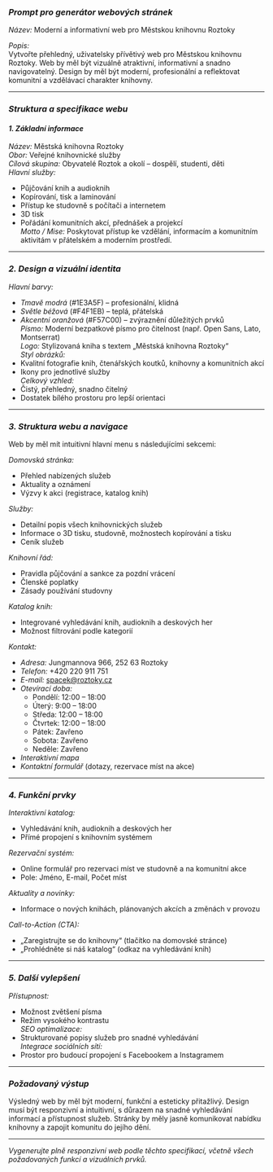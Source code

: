 ### *Prompt pro generátor webových stránek*  

*Název:* Moderní a informativní web pro Městskou knihovnu Roztoky  

*Popis:*  
Vytvořte přehledný, uživatelsky přívětivý web pro Městskou knihovnu Roztoky. Web by měl být vizuálně atraktivní, informativní a snadno navigovatelný. Design by měl být moderní, profesionální a reflektovat komunitní a vzdělávací charakter knihovny.  

---

### *Struktura a specifikace webu*  

#### *1. Základní informace*  
*Název:* Městská knihovna Roztoky  
*Obor:* Veřejné knihovnické služby  
*Cílová skupina:* Obyvatelé Roztok a okolí – dospělí, studenti, děti  
*Hlavní služby:*  
  - Půjčování knih a audioknih  
  - Kopírování, tisk a laminování  
  - Přístup ke studovně s počítači a internetem  
  - 3D tisk  
  - Pořádání komunitních akcí, přednášek a projekcí  
*Motto / Mise:* Poskytovat přístup ke vzdělání, informacím a komunitním aktivitám v přátelském a moderním prostředí.  

---

### *2. Design a vizuální identita*  

*Hlavní barvy:*  
  - *Tmavě modrá* (#1E3A5F) – profesionální, klidná  
  - *Světle béžová* (#F4F1EB) – teplá, přátelská  
  - *Akcentní oranžová* (#F57C00) – zvýraznění důležitých prvků  
*Písmo:* Moderní bezpatkové písmo pro čitelnost (např. Open Sans, Lato, Montserrat)  
*Logo:* Stylizovaná kniha s textem „Městská knihovna Roztoky“  
*Styl obrázků:*  
  - Kvalitní fotografie knih, čtenářských koutků, knihovny a komunitních akcí  
  - Ikony pro jednotlivé služby  
*Celkový vzhled:*  
  - Čistý, přehledný, snadno čitelný  
  - Dostatek bílého prostoru pro lepší orientaci  

---

### *3. Struktura webu a navigace*  

Web by měl mít intuitivní hlavní menu s následujícími sekcemi:  

*Domovská stránka:*  
  - Přehled nabízených služeb  
  - Aktuality a oznámení  
  - Výzvy k akci (registrace, katalog knih)  

*Služby:*  
  - Detailní popis všech knihovnických služeb  
  - Informace o 3D tisku, studovně, možnostech kopírování a tisku  
  - Ceník služeb  

*Knihovní řád:*  
  - Pravidla půjčování a sankce za pozdní vrácení  
  - Členské poplatky  
  - Zásady používání studovny  

*Katalog knih:*  
  - Integrované vyhledávání knih, audioknih a deskových her  
  - Možnost filtrování podle kategorií  

*Kontakt:*  
  - *Adresa:* Jungmannova 966, 252 63 Roztoky  
  - *Telefon:* +420 220 911 751  
  - *E-mail:* spacek@roztoky.cz  
  - *Otevírací doba:*  
    - Pondělí: 12:00 – 18:00  
    - Úterý: 9:00 – 18:00  
    - Středa: 12:00 – 18:00  
    - Čtvrtek: 12:00 – 18:00  
    - Pátek: Zavřeno  
    - Sobota: Zavřeno  
    - Neděle: Zavřeno  
  - *Interaktivní mapa*  
  - *Kontaktní formulář* (dotazy, rezervace míst na akce)  

---

### *4. Funkční prvky*  

*Interaktivní katalog:*  
  - Vyhledávání knih, audioknih a deskových her  
  - Přímé propojení s knihovním systémem  

*Rezervační systém:*  
  - Online formulář pro rezervaci míst ve studovně a na komunitní akce  
  - Pole: Jméno, E-mail, Počet míst  

*Aktuality a novinky:*  
  - Informace o nových knihách, plánovaných akcích a změnách v provozu  

*Call-to-Action (CTA):*  
  - „Zaregistrujte se do knihovny“ (tlačítko na domovské stránce)  
  - „Prohlédněte si náš katalog“ (odkaz na vyhledávání knih)  

---

### *5. Další vylepšení*  

*Přístupnost:*  
  - Možnost zvětšení písma  
  - Režim vysokého kontrastu  
*SEO optimalizace:*  
  - Strukturované popisy služeb pro snadné vyhledávání  
*Integrace sociálních sítí:*  
  - Prostor pro budoucí propojení s Facebookem a Instagramem  

---

### *Požadovaný výstup*  
Výsledný web by měl být moderní, funkční a esteticky přitažlivý. Design musí být responzivní a intuitivní, s důrazem na snadné vyhledávání informací a přístupnost služeb. Stránky by měly jasně komunikovat nabídku knihovny a zapojit komunitu do jejího dění.  

---

*Vygenerujte plně responzivní web podle těchto specifikací, včetně všech požadovaných funkcí a vizuálních prvků.*